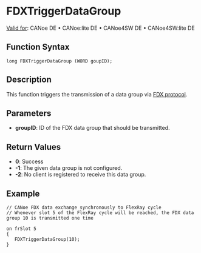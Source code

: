 # FDXTriggerDataGroup

[Valid for](../../../Shared/FeatureAvailability.md): CANoe DE • CANoe:lite DE • CANoe4SW DE • CANoe4SW:lite DE

## Function Syntax

```plaintext
long FDXTriggerDataGroup (WORD goupID);
```

## Description

This function triggers the transmission of a data group via [FDX protocol](../../../CANoeCANalyzer/Interfaces/FDXProtocol.md).

## Parameters

- **groupID**: ID of the FDX data group that should be transmitted.

## Return Values

- **0**: Success
- **-1**: The given data group is not configured.
- **-2**: No client is registered to receive this data group.

## Example

```plaintext
// CANoe FDX data exchange synchronously to FlexRay cycle
// Whenever slot 5 of the FlexRay cycle will be reached, the FDX data group 10 is transmitted one time 

on frSlot 5
{
   FDXTriggerDataGroup(10);
}
```
